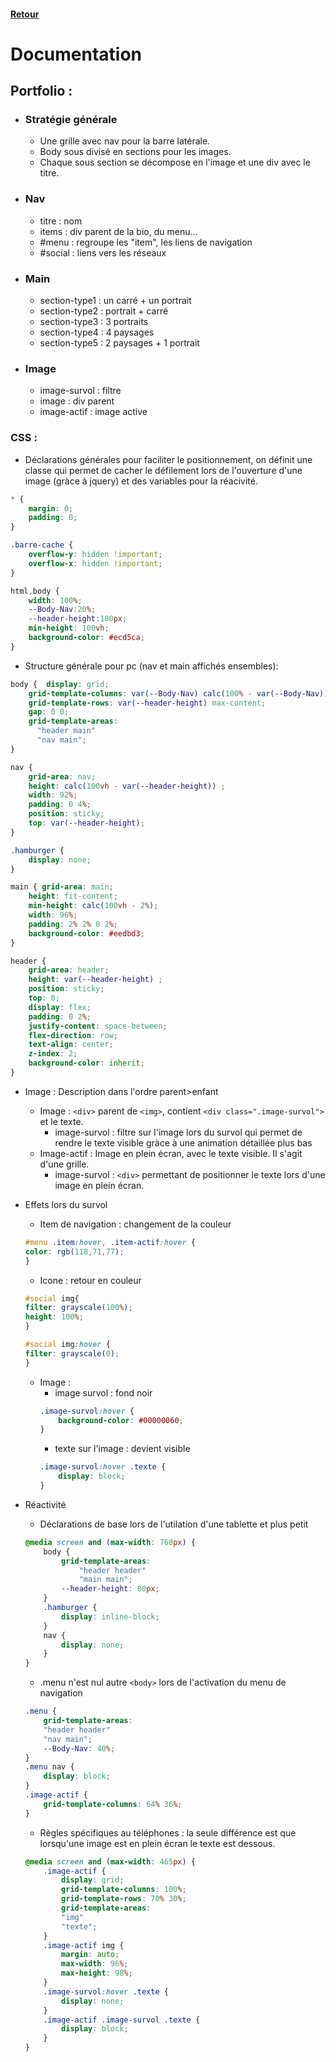 #### [Retour](../README.md#documentation)

# Documentation

##  Portfolio :

- ### Stratégie générale
    - Une grille avec nav pour la barre latérale.
    - Body sous divisé en sections pour les images.
    - Chaque sous section se décompose en l'image et une div avec le titre.
- ### Nav 
    - titre : nom
    - items : div parent de la bio, du menu...
    - #menu : regroupe les "item", les liens de navigation
    - #social : liens vers les réseaux
- ### Main
    - section-type1 : un carré + un portrait
    - section-type2 : portrait + carré
    - section-type3 : 3 portraits
    - section-type4 : 4 paysages
    - section-type5 : 2 paysages + 1 portrait
- ### Image 
    - image-survol : filtre
    - image : div parent
    - image-actif : image active

### CSS :

- Déclarations générales pour faciliter le positionnement, on définit une classe qui permet de cacher le défilement lors de l'ouverture d'une image (gràce à jquery) et des variables pour la réacivité.
```css
* {
	margin: 0;
	padding: 0;
}

.barre-cache {
	overflow-y: hidden !important; 
	overflow-x: hidden !important;
}

html,body {
	width: 100%;
	--Body-Nav:20%;
	--header-height:100px;
	min-height: 100vh;
	background-color: #ecd5ca;
}

```

- Structure générale pour pc (nav et main affichés ensembles):

```css
body {  display: grid;
	grid-template-columns: var(--Body-Nav) calc(100% - var(--Body-Nav)); 
    grid-template-rows: var(--header-height) max-content; 
    gap: 0 0; 
	grid-template-areas:
	  "header main"
	  "nav main";	
}

nav {
	grid-area: nav; 
	height: calc(100vh - var(--header-height)) ;
	width: 92%;
	padding: 0 4%;
	position: sticky;
	top: var(--header-height);
}

.hamburger {
	display: none;
}

main { grid-area: main; 
	height: fit-content;
	min-height: calc(100vh - 2%);
	width: 96%;
	padding: 2% 2% 0 2%;
	background-color: #eedbd3;
}

header {
	grid-area: header;
	height: var(--header-height) ;
	position: sticky;
	top: 0;
	display: flex;
	padding: 0 2%;
	justify-content: space-between;
	flex-direction: row;
	text-align: center;
	z-index: 2;
	background-color: inherit;
}

```
- Image : Description dans l'ordre parent>enfant
    - Image : ```<div>``` parent de ```<img>```, contient ```<div class=".image-survol">``` et le texte. 
        - image-survol : filtre sur l'image lors du survol qui permet de rendre le texte visible gràce à une animation détaillée plus bas
    - Image-actif : Image en plein écran, avec le texte visible. Il s'agit d'une grille.
        - image-survol : ```<div>``` permettant de positionner le texte lors d'une image en plein écran.  


  
- Effets lors du survol
    - Item de navigation : changement de la couleur
    ```css
    #menu .item:hover, .item-actif:hover {
	color: rgb(118,71,77);
    }
    ```
    - Icone : retour en couleur
    ```css
    #social img{
	filter: grayscale(100%);
	height: 100%;
    }

    #social img:hover {
	filter: grayscale(0);
    }
    ```
    - Image :
        - image survol : fond noir
        ```css
        .image-survol:hover {
	        background-color: #00000060;
        }
        ```
        - texte sur l'image : devient visible
        ```css
        .image-survol:hover .texte {
	        display: block;	
        }   
        ```

- Réactivité

    - Déclarations de base lors de l'utilation d'une tablette et plus petit
    ```css
    @media screen and (max-width: 768px) {
        body { 
            grid-template-areas:
                "header header"
                "main main";
            --header-height: 80px;	
        }
        .hamburger {
            display: inline-block;
        }
        nav {
            display: none;
        }
    }
    ```
    - .menu n'est nul autre ```<body>``` lors de l'activation du menu de navigation
    ```css
	.menu {
		grid-template-areas:
		"header header"
		"nav main";	 
		--Body-Nav: 40%;
	}
	.menu nav {
		display: block;
	}
	.image-actif {
		grid-template-columns: 64% 36%;
	}
    ```
	- Règles spécifiques au téléphones : la seule différence est que lorsqu'une image est en plein écran le texte est dessous.

    ```css
    @media screen and (max-width: 465px) {
        .image-actif {
            display: grid;
            grid-template-columns: 100%; 
            grid-template-rows: 70% 30%; 
            grid-template-areas:
            "img" 
            "texte";
        }
        .image-actif img {
            margin: auto;
            max-width: 96%;
            max-height: 98%;
        }
        .image-survol:hover .texte {
            display: none;	
        } 
        .image-actif .image-survol .texte {
            display: block;
        }   
    }
    ```

